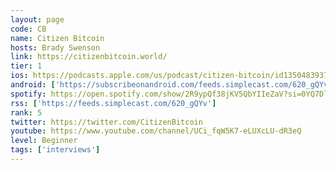```yaml
---
layout: page
code: CB
name: Citizen Bitcoin
hosts: Brady Swenson
link: https://citizenbitcoin.world/
tier: 1
ios: https://podcasts.apple.com/us/podcast/citizen-bitcoin/id1350483937
android: ['https://subscribeonandroid.com/feeds.simplecast.com/620_gQYv']
spotify: https://open.spotify.com/show/2R9ypQf38jKV5QbYIIeZaV?si=0YQ7Dl3sTPmVFMgmwavLog
rss: ['https://feeds.simplecast.com/620_gQYv']
rank: 5
twitter: https://twitter.com/CitizenBitcoin
youtube: https://www.youtube.com/channel/UCi_fqW5K7-eLUXcLU-dR3eQ
level: Beginner
tags: ['interviews']
---
```

